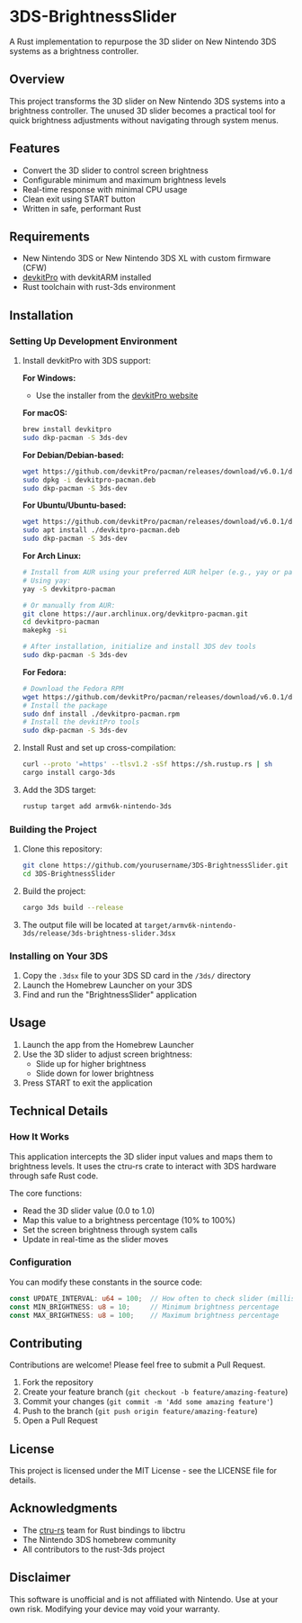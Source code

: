 # 3DS-BrightnessSlider

A Rust implementation to repurpose the 3D slider on New Nintendo 3DS systems as a brightness controller.

## Overview

This project transforms the 3D slider on New Nintendo 3DS systems into a brightness controller. The unused 3D slider becomes a practical tool for quick brightness adjustments without navigating through system menus.

## Features

- Convert the 3D slider to control screen brightness
- Configurable minimum and maximum brightness levels
- Real-time response with minimal CPU usage
- Clean exit using START button
- Written in safe, performant Rust

## Requirements

- New Nintendo 3DS or New Nintendo 3DS XL with custom firmware (CFW)
- [devkitPro](https://devkitpro.org/) with devkitARM installed
- Rust toolchain with rust-3ds environment

## Installation

### Setting Up Development Environment

1. Install devkitPro with 3DS support:

   **For Windows:**
   - Use the installer from the [devkitPro website](https://devkitpro.org/wiki/Getting_Started)

   **For macOS:**
   ```bash
   brew install devkitpro
   sudo dkp-pacman -S 3ds-dev
   ```

   **For Debian/Debian-based:**
   ```bash
   wget https://github.com/devkitPro/pacman/releases/download/v6.0.1/devkitpro-pacman.deb
   sudo dpkg -i devkitpro-pacman.deb
   sudo dkp-pacman -S 3ds-dev
   ```

   **For Ubuntu/Ubuntu-based:**
   ```bash
   wget https://github.com/devkitPro/pacman/releases/download/v6.0.1/devkitpro-pacman.deb
   sudo apt install ./devkitpro-pacman.deb
   sudo dkp-pacman -S 3ds-dev
   ```

   **For Arch Linux:**
   ```bash
   # Install from AUR using your preferred AUR helper (e.g., yay or paru)
   # Using yay:
   yay -S devkitpro-pacman
   
   # Or manually from AUR:
   git clone https://aur.archlinux.org/devkitpro-pacman.git
   cd devkitpro-pacman
   makepkg -si
   
   # After installation, initialize and install 3DS dev tools
   sudo dkp-pacman -S 3ds-dev
   ```

   **For Fedora:**
   ```bash
   # Download the Fedora RPM
   wget https://github.com/devkitPro/pacman/releases/download/v6.0.1/devkitpro-pacman.rpm
   # Install the package
   sudo dnf install ./devkitpro-pacman.rpm
   # Install the devkitPro tools
   sudo dkp-pacman -S 3ds-dev
   ```

2. Install Rust and set up cross-compilation:
   ```bash
   curl --proto '=https' --tlsv1.2 -sSf https://sh.rustup.rs | sh
   cargo install cargo-3ds
   ```

3. Add the 3DS target:
   ```bash
   rustup target add armv6k-nintendo-3ds
   ```

### Building the Project

1. Clone this repository:
   ```bash
   git clone https://github.com/yourusername/3DS-BrightnessSlider.git
   cd 3DS-BrightnessSlider
   ```

2. Build the project:
   ```bash
   cargo 3ds build --release
   ```

3. The output file will be located at `target/armv6k-nintendo-3ds/release/3ds-brightness-slider.3dsx`

### Installing on Your 3DS

1. Copy the `.3dsx` file to your 3DS SD card in the `/3ds/` directory
2. Launch the Homebrew Launcher on your 3DS
3. Find and run the "BrightnessSlider" application

## Usage

1. Launch the app from the Homebrew Launcher
2. Use the 3D slider to adjust screen brightness:
   - Slide up for higher brightness
   - Slide down for lower brightness
3. Press START to exit the application

## Technical Details

### How It Works

This application intercepts the 3D slider input values and maps them to brightness levels. It uses the ctru-rs crate to interact with 3DS hardware through safe Rust code.

The core functions:
- Read the 3D slider value (0.0 to 1.0)
- Map this value to a brightness percentage (10% to 100%)
- Set the screen brightness through system calls
- Update in real-time as the slider moves

### Configuration

You can modify these constants in the source code:

```rust
const UPDATE_INTERVAL: u64 = 100;  // How often to check slider (milliseconds)
const MIN_BRIGHTNESS: u8 = 10;     // Minimum brightness percentage
const MAX_BRIGHTNESS: u8 = 100;    // Maximum brightness percentage
```

## Contributing

Contributions are welcome! Please feel free to submit a Pull Request.

1. Fork the repository
2. Create your feature branch (`git checkout -b feature/amazing-feature`)
3. Commit your changes (`git commit -m 'Add some amazing feature'`)
4. Push to the branch (`git push origin feature/amazing-feature`)
5. Open a Pull Request

## License

This project is licensed under the MIT License - see the LICENSE file for details.

## Acknowledgments

- The [ctru-rs](https://github.com/rust3ds/ctru-rs) team for Rust bindings to libctru
- The Nintendo 3DS homebrew community
- All contributors to the rust-3ds project

## Disclaimer

This software is unofficial and is not affiliated with Nintendo. Use at your own risk. Modifying your device may void your warranty.
